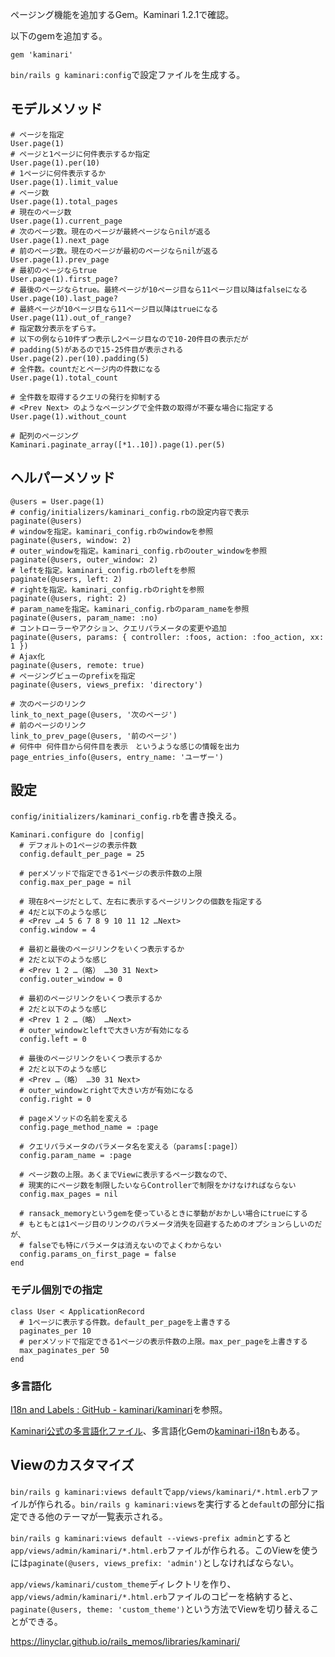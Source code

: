 
ページング機能を追加するGem。Kaminari 1.2.1で確認。

以下のgemを追加する。

```
gem 'kaminari'
```

`bin/rails g kaminari:config`で設定ファイルを生成する。

## モデルメソッド

```
# ページを指定
User.page(1)
# ページと1ページに何件表示するか指定
User.page(1).per(10)
# 1ページに何件表示するか
User.page(1).limit_value
# ページ数
User.page(1).total_pages
# 現在のページ数
User.page(1).current_page
# 次のページ数。現在のページが最終ページならnilが返る
User.page(1).next_page
# 前のページ数。現在のページが最初のページならnilが返る
User.page(1).prev_page
# 最初のページならtrue
User.page(1).first_page?
# 最後のページならtrue。最終ページが10ページ目なら11ページ目以降はfalseになる
User.page(10).last_page?
# 最終ページが10ページ目なら11ページ目以降はtrueになる
User.page(11).out_of_range?
# 指定数分表示をずらす。
# 以下の例なら10件ずつ表示し2ページ目なので10-20件目の表示だが
# padding(5)があるので15-25件目が表示される
User.page(2).per(10).padding(5)
# 全件数。countだとページ内の件数になる
User.page(1).total_count

# 全件数を取得するクエリの発行を抑制する
# <Prev Next> のようなページングで全件数の取得が不要な場合に指定する
User.page(1).without_count

# 配列のページング
Kaminari.paginate_array([*1..10]).page(1).per(5)
```

## ヘルパーメソッド

```
@users = User.page(1)
# config/initializers/kaminari_config.rbの設定内容で表示
paginate(@users)
# windowを指定。kaminari_config.rbのwindowを参照
paginate(@users, window: 2)
# outer_windowを指定。kaminari_config.rbのouter_windowを参照
paginate(@users, outer_window: 2)
# leftを指定。kaminari_config.rbのleftを参照
paginate(@users, left: 2)
# rightを指定。kaminari_config.rbのrightを参照
paginate(@users, right: 2)
# param_nameを指定。kaminari_config.rbのparam_nameを参照
paginate(@users, param_name: :no)
# コントローラーやアクション、クエリパラメータの変更や追加
paginate(@users, params: { controller: :foos, action: :foo_action, xx: 1 })
# Ajax化
paginate(@users, remote: true)
# ページングビューのprefixを指定
paginate(@users, views_prefix: 'directory')

# 次のページのリンク
link_to_next_page(@users, '次のページ')
# 前のページのリンク
link_to_prev_page(@users, '前のページ')
# 何件中 何件目から何件目を表示　というような感じの情報を出力
page_entries_info(@users, entry_name: 'ユーザー')
```

## 設定

`config/initializers/kaminari_config.rb`を書き換える。

```
Kaminari.configure do |config|
  # デフォルトの1ページの表示件数
  config.default_per_page = 25

  # perメソッドで指定できる1ページの表示件数の上限
  config.max_per_page = nil

  # 現在8ページだとして、左右に表示するページリンクの個数を指定する
  # 4だと以下のような感じ
  # <Prev …4 5 6 7 8 9 10 11 12 …Next>
  config.window = 4

  # 最初と最後のページリンクをいくつ表示するか
  # 2だと以下のような感じ
  # <Prev 1 2 …（略） …30 31 Next>
  config.outer_window = 0

  # 最初のページリンクをいくつ表示するか
  # 2だと以下のような感じ
  # <Prev 1 2 …（略） …Next>
  # outer_windowとleftで大きい方が有効になる
  config.left = 0

  # 最後のページリンクをいくつ表示するか
  # 2だと以下のような感じ
  # <Prev …（略） …30 31 Next>
  # outer_windowとrightで大きい方が有効になる
  config.right = 0

  # pageメソッドの名前を変える
  config.page_method_name = :page

  # クエリパラメータのパラメータ名を変える（params[:page]）
  config.param_name = :page

  # ページ数の上限。あくまでViewに表示するページ数なので、
  # 現実的にページ数を制限したいならControllerで制限をかけなければならない
  config.max_pages = nil

  # ransack_memoryというgemを使っているときに挙動がおかしい場合にtrueにする
  # もともとは1ページ目のリンクのパラメータ消失を回避するためのオプションらしいのだが、
  # falseでも特にパラメータは消えないのでよくわからない
  config.params_on_first_page = false
end
```

### モデル個別での指定

```
class User < ApplicationRecord
  # 1ページに表示する件数。default_per_pageを上書きする
  paginates_per 10
  # perメソッドで指定できる1ページの表示件数の上限。max_per_pageを上書きする
  max_paginates_per 50
end
```

### 多言語化

[I18n and Labels : GitHub - kaminari/kaminari](https://github.com/kaminari/kaminari#i18n-and-labels)を参照。

[Kaminari公式の多言語化ファイル](https://github.com/kaminari/kaminari/wiki/Internationalization-and-Locales)、多言語化Gemの[kaminari-i18n](https://github.com/tigrish/kaminari-i18n)もある。

## Viewのカスタマイズ

`bin/rails g kaminari:views default`で`app/views/kaminari/*.html.erb`ファイルが作られる。`bin/rails g kaminari:views`を実行すると`default`の部分に指定できる他のテーマが一覧表示される。

`bin/rails g kaminari:views default --views-prefix admin`とすると`app/views/admin/kaminari/*.html.erb`ファイルが作られる。このViewを使うには`paginate(@users, views_prefix: 'admin')`としなければならない。

`app/views/kaminari/custom_theme`ディレクトリを作り、`app/views/admin/kaminari/*.html.erb`ファイルのコピーを格納すると、`paginate(@users, theme: 'custom_theme')`という方法でViewを切り替えることができる。


https://linyclar.github.io/rails_memos/libraries/kaminari/